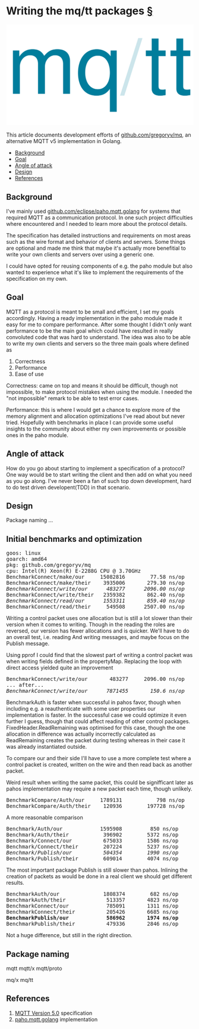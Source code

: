 <a name="top"></a>
# Writing the mq/tt packages <a class="link" href="blog.html">§</a>

<img src="logo.svg" alt="logo" />

This article documents development efforts of
[github.com/gregoryv/mq](https://github.com/gregoryv/mq),
an alternative MQTT v5 implementation in Golang.

<nav>
	<ul>
		<li><a href="#background">Background</a></li>
		<li><a href="#goal">Goal</a></li>
		<li><a href="#angleofattack">Angle of attack</a></li>
		<li><a href="#design">Design</a></li>
		<li><a href="#references">References</a></li>
	</ul>
</nav>

<a name="background"></a>
## Background

I've mainly used <a
href="https://github.com/eclipse/paho.mqtt.golang">github.com/eclipse/paho.mqtt.golang</a>
for systems that required MQTT as a communication protocol. In one
such project difficulties where encountered and I needed to learn more
about the protocol details.

The specification has detailed instructions and requirements on most
areas such as the wire format and behavior of clients and
servers. Some things are optional and made me think that maybe it's
actually more benefitial to write your own clients and servers over
using a generic one. 

I could have opted for reusing components of e.g. the paho module but
also wanted to experience what it's like to implement the requirements
of the specification on my own.


<a name="goal"></a>
## Goal

MQTT as a protocol is meant to be small and efficient, I set my goals
accordingly. Having a ready implementation in the paho module made it
easy for me to compare performance. After some thought I didn't only
want performance to be the main goal which could have resulted in
really convoluted code that was hard to understand.  The idea was also
to be able to write my own clients and servers so the three main goals
where defined as

1. Correctness
2. Performance
3. Ease of use

Correctness: came on top and means it should be difficult, though not
impossible, to make protocol mistakes when using the module. I needed
the "not impossible" remark to be able to test error cases.

Performance: this is where I would get a chance to explore more of the
memory alignment and allocation optimizations I've read about but
never tried. Hopefully with benchmarks in place I can provide some
useful insights to the community about either my own improvements or
possible ones in the paho module.

<a name="angleofattack"></a>
<h2>Angle of attack</h2>

How do you go about starting to implement a specification of a
protocol? One way would be to start writing the client and then add on
what you need as you go along. I've never been a fan of such top down
development, hard to do test driven developent(TDD) in that scenario.

<a name="design"></a>
<h2>Design</h2>

Package naming ...


<h2>Initial benchmarks and optimization</h2>

<pre>
goos: linux
goarch: amd64
pkg: github.com/gregoryv/mq
cpu: Intel(R) Xeon(R) E-2288G CPU @ 3.70GHz
BenchmarkConnect/make/our     15082816        77.58 ns/op      24 B/op       3 allocs/op
BenchmarkConnect/make/their    3935006       279.30 ns/op     512 B/op       5 allocs/op
<em>BenchmarkConnect/write/our      483277      2096.00 ns/op     48 B/op       1 allocs/op</em>
BenchmarkConnect/write/their   2359382       862.40 ns/op     368 B/op      10 allocs/op
<em>BenchmarkConnect/read/our      1553311       859.40 ns/op    440 B/op       8 allocs/op</em>
BenchmarkConnect/read/their     549508      2507.00 ns/op    3288 B/op      24 allocs/op
</pre>

Writing a control packet uses one allocation but is still a lot slower
than their version when it comes to writing. Though in the reading the
roles are reversed, our version has fewer allocations and is quicker.
We'll have to do an overall test, i.e. reading And writing messages,
and maybe focus on the Publish message.


Using pprof I could find that the slowest part of writing a control
packet was when writing fields defined in the propertyMap. Replacing
the loop with direct access yielded quite an improvement

<pre>
BenchmarkConnect/write/our       483277     2096.00 ns/op      48 B/op       1 allocs/op
... after...
<em>BenchmarkConnect/write/our      7871455       150.6 ns/op      48 B/op       1 allocs/op</em>
</pre>


BenchmarkAuth is faster when successful in pahos favor, though when
including e.g. a reauthenticate with some user properties our
implementation is faster. In the successful case we could optimize it
even further I guess, though that could affect reading of other
control packages. FixedHeader.ReadRemaining was optimised for this
case, though the one allocation in difference was actually incorrectly
calculated as ReadRemaining creates the packet during testing whereas
in their case it was already instantiated outside.

To compare our and their side I'll have to use a more complete test
where a control packet is created, written on the wire and then read
back as another packet.

Weird result when writing the same packet, this could be signifficant
later as pahos implementation may require a new packet each time,
though unlikely.

<pre>
BenchmarkCompare/Auth/our     1789131           798 ns/op       232 B/op   16 allocs/op
BenchmarkCompare/Auth/their    120936        197728 ns/op   1063672 B/op   22 allocs/op
</pre>


A more reasonable comparison

<pre>
Benchmark/Auth/our            1595908         850 ns/op       296 B/op     18 allocs/op
Benchmark/Auth/their           396902        5372 ns/op      4208 B/op     43 allocs/op
Benchmark/Connect/our          675033        1586 ns/op       880 B/op     16 allocs/op
Benchmark/Connect/their        207224        5237 ns/op      5552 B/op     50 allocs/op
<em>Benchmark/Publish/our          504354        1990 ns/op       880 B/op     32 allocs/op</em>
Benchmark/Publish/their        609014        4074 ns/op      4064 B/op     41 allocs/op
</pre>

The most important package Publish is still slower than
pahos. Inlining the creation of packets as would be done in a real
client we should get different results.

<pre>
BenchmarkAuth/our              1808374        682 ns/op      264 B/op      17 allocs/op
BenchmarkAuth/their             513357       4823 ns/op     4208 B/op      43 allocs/op
BenchmarkConnect/our            785091       1311 ns/op      880 B/op      16 allocs/op
BenchmarkConnect/their          205426       6685 ns/op     5552 B/op      50 allocs/op
<b>BenchmarkPublish/our            586962       1974 ns/op      688 B/op      31 allocs/op</b>
BenchmarkPublish/their          479336       2846 ns/op     4064 B/op      41 allocs/op
</pre>

Not a huge difference, but still in the right direction.


<h2>Package naming</h2>

mqtt
mqtt/x
mqtt/proto

mq/x
mq/tt

<a name="references"></a>
<h2>References</h2>

<ol>
	<li><a href="https://docs.oasis-open.org/mqtt/mqtt/v5.0/os/mqtt-v5.0-os.html">MQTT Version 5.0</a> specification</li>
	<li><a href="https://pkg.go.dev/github.com/eclipse/paho.mqtt.golang">paho.mqtt.golang</a> implementation</li>
</ol>
